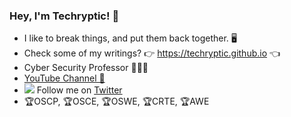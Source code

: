 ### Hey, I'm Techryptic! 👋

- I like to break things, and put them back together. 🖥️
- Check some of my writings? 👉 https://techryptic.github.io 👈
- Cyber Security Professor 👨🏼‍🏫
- [YouTube Channel 🔴](https://www.youtube.com/channel/UC8qXRAx1oHeRueXGyFHSUOw)
- <img src="https://raw.githubusercontent.com/donavon/donavon/master/img/twitter.svg" /> Follow me on [Twitter](https://twitter.com/tech)
- 🏆OSCP, 🏆OSCE, 🏆OSWE, 🏆CRTE, 🏆AWE
<!--
**Techryptic/Techryptic** is a ✨ _special_ ✨ repository because its `README.md` (this file) appears on your GitHub profile.

Here are some ideas to get you started:

- 🔭 I’m currently working on ...
- 🌱 I’m currently learning ...
- 👯 I’m looking to collaborate on ...
- 🤔 I’m looking for help with ...
- 💬 Ask me about ...
- 📫 How to reach me: ...
- 😄 Pronouns: ...
- ⚡ Fun fact: ...
-->
